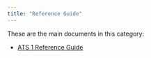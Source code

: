 ```yaml
---
title: "Reference Guide"
---
```


These are the main documents in this category:

* [ATS 1 Reference Guide](rg-version-1/rg-version-1)